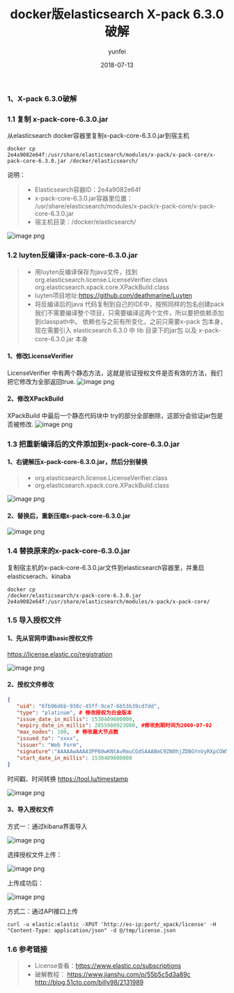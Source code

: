 ﻿---
layout: post
title: 'docker版elasticsearch X-pack 6.3.0破解'
date: 2018-07-13
author: yunfei
tags: docker
---

### 1、X-pack 6.3.0破解    
### 1.1 复制 x-pack-core-6.3.0.jar
从elasticsearch docker容器里复制x-pack-core-6.3.0.jar到宿主机
```text
docker cp
2e4a9082e64f:/usr/share/elasticsearch/modules/x-pack/x-pack-core/x-pack-core-6.3.0.jar /docker/elasticsearch/
```

说明：
>* Elasticsearch容器ID：2e4a9082e64f
>* x-pack-core-6.3.0.jar容器里位置：
/usr/share/elasticsearch/modules/x-pack/x-pack-core/x-pack-core-6.3.0.jar
>* 宿主机目录：/docker/elasticsearch/

![image png](/assets/img/docker1.png)
 

### 1.2 luyten反编译x-pack-core-6.3.0.jar
>* 用luyten反编译保存为java文件，找到
org.elasticsearch.license.LicenseVerifier.class
org.elasticsearch.xpack.core.XPackBuild.class
>* luyten项目地址:https://github.com/deathmarine/Luyten
>* 将反编译后的java 代码复制到自己的IDE中，按照同样的包名创建pack
我们不需要编译整个项目，只需要编译这两个文件，所以要把依赖添加到classpath中。
依赖也与之前有所变化，之前只需要x-pack 包本身，现在需要引入 elasticsearch 6.3.0 中 lib 目录下的jar包 以及 x-pack-core-6.3.0.jar 本身

#### 1、修改LicenseVerifier
LicenseVerifier 中有两个静态方法，这就是验证授权文件是否有效的方法，我们把它修改为全部返回true.
![image png](/assets/img/license.png)

#### 2、修改XPackBuild
XPackBuild 中最后一个静态代码块中 try的部分全部删除，这部分会验证jar包是否被修改.
![image png](/assets/img/XPackBuild.png)


### 1.3 把重新编译后的文件添加到x-pack-core-6.3.0.jar
#### 1、右键解压x-pack-core-6.3.0.jar，然后分别替换
>* org.elasticsearch.license.LicenseVerifier.class 
>* org.elasticsearch.xpack.core.XPackBuild.class

![image png](/assets/img/xpack-core.png)

#### 2、替换后，重新压缩x-pack-core-6.3.0.jar

![image png](/assets/img/xpack-zip.png)
 

### 1.4 替换原来的x-pack-core-6.3.0.jar
复制宿主机的x-pack-core-6.3.0.jar文件到elasticsearch容器里，并重启elasticserach、kinaba
```text
docker cp
/docker/elasticsearch/x-pack-core-6.3.0.jar  2e4a9082e64f:/usr/share/elasticsearch/modules/x-pack/x-pack-core/
```

### 1.5 导入授权文件
#### 1、先从官网申请basic授权文件
https://license.elastic.co/registration

![image png](/assets/img/license-basic.png)


#### 2、授权文件修改
```json
{
   "uid": "6fb96d6b-938c-45ff-9ce7-6b53b39cd7dd",
   "type": "platinum", # 修改授权为白金版本
   "issue_date_in_millis": 1530489600000,
   "expiry_date_in_millis": 2855980923000, #修改到期时间为2060-07-02
   "max_nodes": 100,  # 修改最大节点数
   "issued_to": "xxxx",
   "issuer": "Web Form",
   "signature":"AAAAAwAAAA3PP60wKNtAvRmuCGdSAAABmC9ZN0hjZDBGYnVyRXpCOW5Bb3FjZDAxOWpSbTVoMVZwUzRxVk1PSmkxaktJRVl5MUYvUWh3bHZVUTllbXNPbzBUemtnbWpBbmlWRmRZb25KNFlBR2x0TXc2K2p1Y1VtMG1UQU9TRGZVSGRwaEJGUjE3bXd3LzRqZ05iLzRteWFNekdxRGpIYlFwYkJiNUs0U1hTVlJKNVlXekMrSlVUdFIvV0FNeWdOYnlESDc3MWhlY3hSQmdKSjJ2ZTcvYlBFOHhPQlV3ZHdDQ0tHcG5uOElCaDJ4K1hob29xSG85N0kvTWV3THhlQk9NL01V",
   "start_date_in_millis": 1530489600000
} 
```

时间戳、时间转换
https://tool.lu/timestamp

![image png](/assets/img/timesmap.png)


#### 3、导入授权文件
方式一：通过kibana界面导入

![image png](/assets/img/kibana-license.png)

选择授权文件上传：

![image png](/assets/img/license-upload.png)

上传成功后：

![image png](/assets/img/upload-success.png)

方式二：通过API接口上传
```text
curl -u elastic:elastic -XPUT 'http://es-ip:port/_xpack/license' -H "Content-Type: application/json" -d @/tmp/license.json
```

### 1.6 参考链接
>* License查看：https://www.elastic.co/subscriptions
>* 破解教程：
https://www.jianshu.com/p/55b5c5d3a89c
http://blog.51cto.com/billy98/2131989



